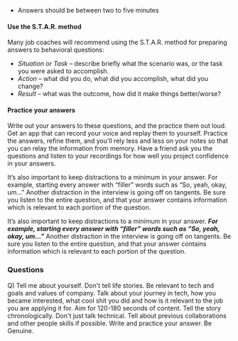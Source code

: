 - Answers should be between two to five minutes

#### Use the S.T.A.R. method

Many job coaches will recommend using the S.T.A.R. method for preparing answers to behavioral questions:

- _Situation_ or _Task_ – describe briefly what the scenario was, or the task you were asked to accomplish.
- _Action_ – what did you do, what did you accomplish, what did you change?
- _Result_ – what was the outcome, how did it make things better/worse?

#### Practice your answers

Write out your answers to these questions, and the practice them out loud. Get an app that can record your voice and replay them to yourself. Practice the answers, refine them, and you’ll rely less and less on your notes so that you can relay the information from memory. Have a friend ask you the questions and listen to your recordings for how well you project confidence in your answers.

It’s also important to keep distractions to a minimum in your answer. For example, starting every answer with “filler” words such as “So, yeah, okay, um…” Another distraction in the interview is going off on tangents. Be sure you listen to the entire question, and that your answer contains information which is relevant to each portion of the question.

It’s also important to keep distractions to a minimum in your answer. ***For example, starting every answer with “filler” words such as “So, yeah, okay, um…”*** Another distraction in the interview is going off on tangents. Be sure you listen to the entire question, and that your answer contains information which is relevant to each portion of the question.


### Questions

Q) Tell me about yourself.
Don't tell life stories. Be relevant to tech and goals and values of company. Talk about your journey in tech, how you became interested, what cool shit you did and how is it relevant to the job you are applying it for. Aim for 120-180 seconds of content. Tell the story chronologically. Don't just talk technical. Tell about previous collaborations and other people skills if possible. Write and practice your answer. Be Genuine.

